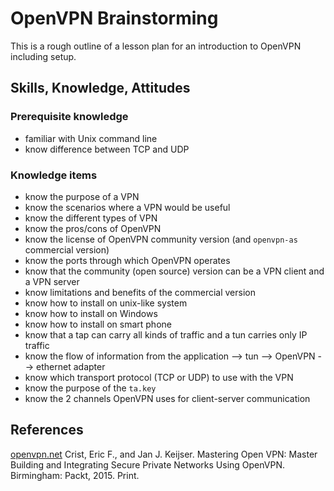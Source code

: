 # OpenVPN Brainstorming

This is a rough outline of a lesson plan for an introduction to OpenVPN including setup.

## Skills, Knowledge, Attitudes

### Prerequisite knowledge

* familiar with Unix command line
* know difference between TCP and UDP

### Knowledge items

* know the purpose of a VPN
* know the scenarios where a VPN would be useful
* know the different types of VPN
* know the pros/cons of OpenVPN
* know the license of OpenVPN community version (and `openvpn-as` commercial version)
* know the ports through which OpenVPN operates
* know that the community (open source) version can be a VPN client and a VPN server
* know limitations and benefits of the commercial version
* know how to install on unix-like system
* know how to install on Windows
* know how to install on smart phone
* know that a tap can carry all kinds of traffic and a tun carries only IP traffic
* know the flow of information from the application --> tun --> OpenVPN --> ethernet adapter
* know which transport protocol (TCP or UDP) to use with the VPN
* know the purpose of the `ta.key`
* know the 2 channels OpenVPN uses for client-server communication

## References

[openvpn.net][openvpn]
Crist, Eric F., and Jan J. Keijser. Mastering Open VPN: Master Building and Integrating Secure Private Networks Using OpenVPN. Birmingham: Packt, 2015. Print.

[openvpn]:https://openvpn.net/index.php/open-source.html

